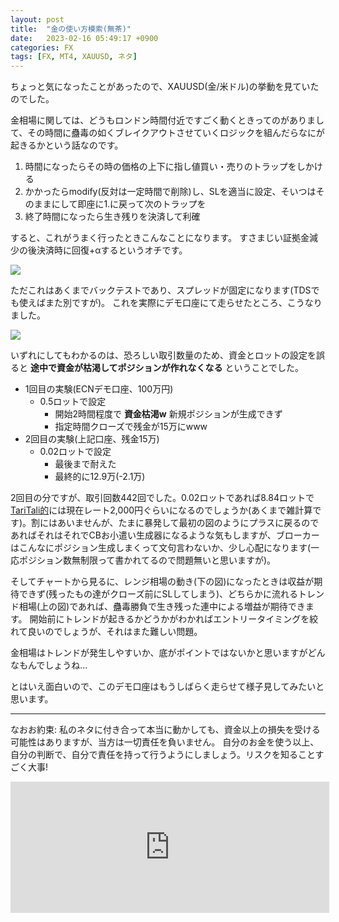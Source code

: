 ```yaml
---
layout: post
title:  "金の使い方模索(無茶)"
date:   2023-02-16 05:49:17 +0900
categories: FX
tags: [FX, MT4, XAUUSD, ネタ]
---
```

ちょっと気になったことがあったので、XAUUSD(金/米ドル)の挙動を見ていたのでした。

金相場に関しては、どうもロンドン時間付近ですごく動くときってのがありまして、その時間に蠱毒の如くブレイクアウトさせていくロジックを組んだらなにが起きるかという話なのです。

1. 時間になったらその時の価格の上下に指し値買い・売りのトラップをしかける
2. かかったらmodify(反対は一定時間で削除)し、SLを適当に設定、そいつはそのままにして即座に1.に戻って次のトラップを
3. 終了時間になったら生き残りを決済して利確

すると、これがうまく行ったときこんなことになります。
すさまじい証拠金減少の後決済時に回復+αするというオチです。

![](/images/XAUUSD-brute2.png)

ただこれはあくまでバックテストであり、スプレッドが固定になります(TDSでも使えばまた別ですが)。
これを実際にデモ口座にて走らせたところ、こうなりました。

![](/images/XAUUSD-brute1.png)

いずれにしてもわかるのは、恐ろしい取引数量のため、資金とロットの設定を誤ると **途中で資金が枯渇してポジションが作れなくなる** ということでした。

- 1回目の実験(ECNデモ口座、100万円)
    - 0.5ロットで設定
        - 開始2時間程度で **資金枯渇w** 新規ポジションが生成できず
        - 指定時間クローズで残金が15万にwww
- 2回目の実験(上記口座、残金15万)
    - 0.02ロットで設定
        - 最後まで耐えた
        - 最終的に12.9万(-2.1万)

2回目の分ですが、取引回数442回でした。0.02ロットであれば8.84ロットで[TariTali的](https://taritali.com/client/click.php?id=5448&r=https://taritali.com/axiory)には現在レート2,000円ぐらいになるのでしょうか(あくまで雑計算です)。割にはあいませんが、たまに暴発して最初の図のようにプラスに戻るのであればそれはそれでCBお小遣い生成器になるような気もしますが、ブローカーはこんなにポジション生成しまくって文句言わないか、少し心配になります(一応ポジション数無制限って書かれてるので問題無いと思いますが)。

そしてチャートから見るに、レンジ相場の動き(下の図)になったときは収益が期待できず(残ったもの達がクローズ前にSLしてしまう)、どちらかに流れるトレンド相場(上の図)であれば、蠱毒勝負で生き残った連中による増益が期待できます。
開始前にトレンドが起きるかどうかがわかればエントリータイミングを絞れて良いのでしょうが、それはまた難しい問題。

金相場はトレンドが発生しやすいか、底がポイントではないかと思いますがどんなもんでしょうね…

とはいえ面白いので、このデモ口座はもうしばらく走らせて様子見してみたいと思います。


---

なおお約束: 私のネタに付き合って本当に動かしても、資金以上の損失を受ける可能性はありますが、当方は一切責任を負いません。
自分のお金を使う以上、自分の判断で、自分で責任を持って行うようにしましょう。リスクを知ることすごく大事!

<iframe scrolling="no" src="https://blog.fx-on.com/parts/systemtrade_parts.php?i=4&c=2&s=0&w=500&h=200&fr=A062BA&fo=FFFFFF&m=3&u=2742" frameborder="0" width="510" height="210" class="gg-hide"></iframe><img class="ext-content" style="display: block;" border="0" width="1" height="1" src="https://www.gogojungle.co.jp/re/img/XABrkfzlvdt40IM?i=4"/>


